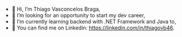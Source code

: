 - 👋 Hi, I’m Thiago Vasconcelos Braga,
- 👀 I’m looking for an opportunity to start my dev career,
- 🌱 I’m currently learning backend with .NET Framework and Java to,
- 💞️ You can find me on Linkedin: https://linkedin.com/in/thiagovb46.

<!---
thiagovb46/thiagovb46 is a ✨ special ✨ repository because its `README.md` (this file) appears on your GitHub profile.
You can click the Preview link to take a look at your changes.
--->
